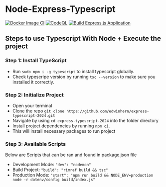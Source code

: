 # Node-Express-Typescript
[![Docker Image CI](https://github.com/edwinhern/express-typescript-2024/actions/workflows/docker-image.yml/badge.svg?branch=master)](https://github.com/edwinhern/express-typescript-2024/actions/workflows/docker-image.yml)
[![CodeQL](https://github.com/edwinhern/express-typescript-2024/actions/workflows/codeql.yml/badge.svg)](https://github.com/edwinhern/express-typescript-2024/actions/workflows/codeql.yml)
[![Build Express.js Application](https://github.com/edwinhern/express-typescript-2024/actions/workflows/node-js.yml/badge.svg)](https://github.com/edwinhern/express-typescript-2024/actions/workflows/node-js.yml)

## Steps to use Typescript With Node + Execute the project

### Step 1: Install TypeScript
- Run `sudo npm i -g typescript` to install typescript globally.
- Check typescripe version by running `tsc --version` to make sure you installed it correctly.

### Step 2: Initialize Project
- Open your terminal
- Clone the repo `git clone https://github.com/edwinhern/express-typescript-2024.git`
- Navigate by using `cd express-typescript-2024` into the folder directory
- Install project dependencies by running `npm ci`.
- This will install necessary packages to run project

### Step 3: Available Scripts
Below are Scripts that can be ran and found in package.json file
-  Development Mode: `"dev": "nodemon"`
-  Build Project: `"build": "rimraf build && tsc"`
-  Production Mode: `"start": "npm run build && NODE_ENV=production node -r dotenv/config build/index.js"`
